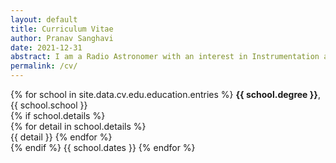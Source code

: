 ```yaml
---
layout: default
title: Curriculum Vitae
author: Pranav Sanghavi
date: 2021-12-31
abstract: I am a Radio Astronomer with an interest in Instrumentation and VLBI. I am currently completing my PhD at West Virginia University. My goal is to strive towards acquiring end-to-end experitise from analog chains to digital pipelines. I would like to build to telescopes to uncover the secrets of Fast Radio Bursts and Cosmology.
permalink: /cv/
---
```


{% for school in site.data.cv.edu.education.entries %}
<strong>{{ school.degree }}</strong>, {{ school.school }}
<br>
{% if school.details %}

<p style='margin-top:-1em;margin-bottom:0em' markdown='1'>
{% for detail in school.details %}
<br> {{ detail }}
{% endfor %}
</p>
{% endif %}
{{ school.dates }}
{% endfor %}
